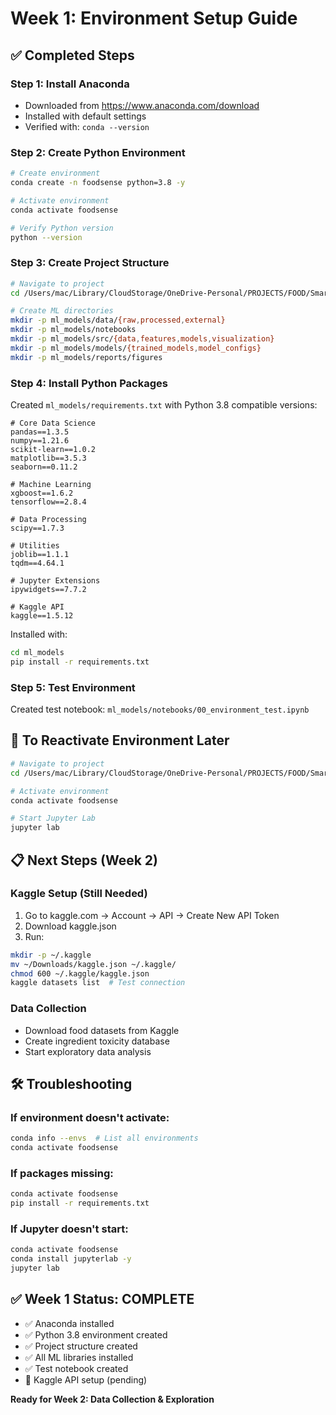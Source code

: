 # Week 1: Environment Setup Guide

## ✅ Completed Steps

### Step 1: Install Anaconda
- Downloaded from https://www.anaconda.com/download
- Installed with default settings
- Verified with: `conda --version`

### Step 2: Create Python Environment
```bash
# Create environment
conda create -n foodsense python=3.8 -y

# Activate environment
conda activate foodsense

# Verify Python version
python --version
```

### Step 3: Create Project Structure
```bash
# Navigate to project
cd /Users/mac/Library/CloudStorage/OneDrive-Personal/PROJECTS/FOOD/SmartConsumerGuide

# Create ML directories
mkdir -p ml_models/data/{raw,processed,external}
mkdir -p ml_models/notebooks
mkdir -p ml_models/src/{data,features,models,visualization}
mkdir -p ml_models/models/{trained_models,model_configs}
mkdir -p ml_models/reports/figures
```

### Step 4: Install Python Packages
Created `ml_models/requirements.txt` with Python 3.8 compatible versions:
```
# Core Data Science
pandas==1.3.5
numpy==1.21.6
scikit-learn==1.0.2
matplotlib==3.5.3
seaborn==0.11.2

# Machine Learning
xgboost==1.6.2
tensorflow==2.8.4

# Data Processing
scipy==1.7.3

# Utilities
joblib==1.1.1
tqdm==4.64.1

# Jupyter Extensions
ipywidgets==7.7.2

# Kaggle API
kaggle==1.5.12
```

Installed with:
```bash
cd ml_models
pip install -r requirements.txt
```

### Step 5: Test Environment
Created test notebook: `ml_models/notebooks/00_environment_test.ipynb`

## 🔄 To Reactivate Environment Later

```bash
# Navigate to project
cd /Users/mac/Library/CloudStorage/OneDrive-Personal/PROJECTS/FOOD/SmartConsumerGuide/ml_models

# Activate environment
conda activate foodsense

# Start Jupyter Lab
jupyter lab
```

## 📋 Next Steps (Week 2)

### Kaggle Setup (Still Needed)
1. Go to kaggle.com → Account → API → Create New API Token
2. Download kaggle.json
3. Run:
```bash
mkdir -p ~/.kaggle
mv ~/Downloads/kaggle.json ~/.kaggle/
chmod 600 ~/.kaggle/kaggle.json
kaggle datasets list  # Test connection
```

### Data Collection
- Download food datasets from Kaggle
- Create ingredient toxicity database
- Start exploratory data analysis

## 🛠️ Troubleshooting

### If environment doesn't activate:
```bash
conda info --envs  # List all environments
conda activate foodsense
```

### If packages missing:
```bash
conda activate foodsense
pip install -r requirements.txt
```

### If Jupyter doesn't start:
```bash
conda activate foodsense
conda install jupyterlab -y
jupyter lab
```

## ✅ Week 1 Status: COMPLETE
- ✅ Anaconda installed
- ✅ Python 3.8 environment created
- ✅ Project structure created
- ✅ All ML libraries installed
- ✅ Test notebook created
- 🔄 Kaggle API setup (pending)

**Ready for Week 2: Data Collection & Exploration**